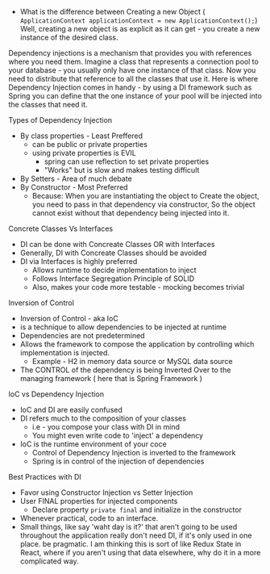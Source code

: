 - What is the difference between Creating a new
  Object ( `ApplicationContext applicationContext = new ApplicationContext();`) Well, creating a new object is as
  explicit as it can get - you create a new instance of the desired class.

Dependency injections is a mechanism that provides you with references where you need them. Imagine a class that
represents a connection pool to your database - you usually only have one instance of that class. Now you need to
distribute that reference to all the classes that use it. Here is where Dependency Injection comes in handy - by using a
DI framework such as Spring you can define that the one instance of your pool will be injected into the classes that
need it.

Types of Dependency Injection

- By class properties - Least Preffered
    - can be public or private properties
    - using private properties is EVIL
        - spring can use reflection to set private properties
        - "Works" but is slow and makes testing difficult
- By Setters - Area of much debate
- By Constructor - Most Preferred
    - Because: When you are instantiating the object to Create the object, you need to pass in that dependency via
      constructor, So the object cannot exist without that dependency being injected into it.

Concrete Classes Vs Interfaces

- DI can be done with Concreate Classes OR with Interfaces
- Generally, DI with Concreate Classes should be avoided
- DI via Interfaces is highly preferred
    - Allows runtime to decide implementation to inject
    - Follows Interface Segregation Principle of SOLID
    - Also, makes your code more testable - mocking becomes trivial

Inversion of Control

- Inversion of Control - aka IoC
- is a technique to allow dependencies to be injected at runtime
- Dependencies are not predetermined
- Allows the framework to compose the application by controlling which implementation is injected.
    - Example - H2 in memory data source or MySQL data source
- The CONTROL of the dependency is being Inverted Over to the managing framework ( here that is Spring Framework )

IoC vs Dependency Injection

- IoC and DI are easily confused
- DI refers much to the composition of your classes
    - i.e - you compose your class with DI in mind
    - You might even write code to 'inject' a dependency
- IoC is the runtime environment of your coce
    - Control of Dependency Injection is inverted to the framework
    - Spring is in control of the injection of dependencies

Best Practices with DI

- Favor using Constructor Injection vs Setter Injection
- User FINAL properties for injected components
    - Declare property `private final` and initialize in the constructor
- Whenever practical, code to an interface.
- Small things, like say 'waht day is it?' that aren't going to be used throughout the application really don't need DI,
  if it's only used in one place. be pragmatic. I am thinking this is sort of like Redux State in React, where if you
  aren't using that data elsewhere, why do it in a more complicated way.